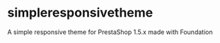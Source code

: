 simpleresponsivetheme
=====================

A simple responsive theme for PrestaShop 1.5.x made with Foundation
